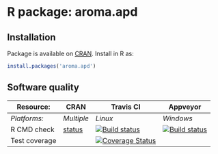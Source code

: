 # R package: aroma.apd


## Installation
Package is available on [CRAN](http://cran.r-project.org/package=aroma.apd).  Install in R as:
```r
install.packages('aroma.apd')
```


## Software quality

| Resource:     | CRAN        | Travis CI        | Appveyor         |
| ------------- | ------------------- | ---------------- | ---------------- |
| _Platforms:_  | _Multiple_          | _Linux_          | _Windows_        |
| R CMD check   | [status](http://cran.r-project.org/web/checks/check_results_aroma.apd.html) | <a href="https://travis-ci.org/HenrikBengtsson/aroma.apd"><img src="https://travis-ci.org/HenrikBengtsson/aroma.apd.svg" alt="Build status"></a>    | <a href="https://ci.appveyor.com/project/HenrikBengtsson/aroma-apd"><img src="https://ci.appveyor.com/api/projects/status/github/HenrikBengtsson/aroma.apd" alt="Build status"></a> |
| Test coverage |                     | <a href="https://coveralls.io/r/HenrikBengtsson/aroma.apd"><img src="https://coveralls.io/repos/HenrikBengtsson/aroma.apd/badge.png?branch=develop" alt="Coverage Status"/></a> |                  |
